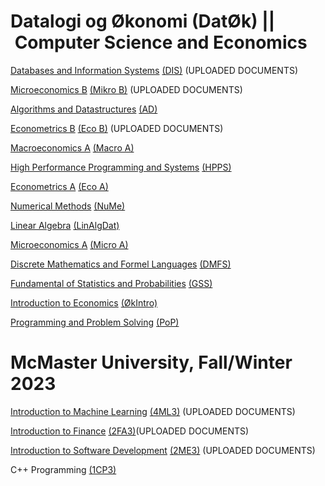 # Datalogi og Økonomi (DatØk) || Computer Science and Economics
[Databases and Information Systems](https://github.com/tdh424/DIS) [(DIS)](https://kurser.ku.dk/course/ndab19002u/2021-2022) (UPLOADED DOCUMENTS)

[Microeconomics B](https://github.com/tdh424/CoputerscienceEconomics/tree/Microeconomics-B) [(Mikro B)](https://kurser.ku.dk/course/ndab20009u) (UPLOADED DOCUMENTS)

[Algorithms and Datastructures](https://github.com/tdh424/CoputerscienceEconomics/tree/Algorithms-and-Data-structures) [(AD)](https://kurser.ku.dk/course/NDAA04010U)

[Econometrics B](https://github.com/tdh424/CoputerscienceEconomics/tree/Econometrics-B) [(Eco B)](https://kurser.ku.dk/course/ndab20006u) (UPLOADED DOCUMENTS)

[Macroeconomics A](https://github.com/tdh424/CoputerscienceEconomics/tree/Macroeconomics-A) [(Macro A)](https://kurser.ku.dk/course/ndab20007u)

[High Performance Programming and Systems]() [(HPPS)](https://kurser.ku.dk/course/ndab20001u)

[Econometrics A](https://github.com/tdh424/CoputerscienceEconomics/tree/Econometrics-A) [(Eco A)](https://kurser.ku.dk/course/ndab20005u)

[Numerical Methods](https://github.com/tdh424/CoputerscienceEconomics/tree/Numerical-Methods) [(NuMe)](https://kurser.ku.dk/course/ndab22009u)

[Linear Algebra](https://github.com/tdh424/CoputerscienceEconomics/tree/Linear-Algebra) [(LinAlgDat)](https://kurser.ku.dk/course/nmab15002u)

[Microeconomics A](https://github.com/tdh424/CoputerscienceEconomics/tree/MicroEconomics-A) [(Micro A)](https://kurser.ku.dk/course/ndab19004u)

[Discrete Mathematics and Formel Languages](https://github.com/tdh424/CoputerscienceEconomics/tree/Discrete-Mathematics-and-Formel-Languages) [(DMFS)](https://kurser.ku.dk/course/ndab19002u/2021-2022)

[Fundamental of Statistics and Probabilities](https://github.com/tdh424/CoputerscienceEconomics/tree/Fundamental-Statistics-and-Probabilities) [(GSS)](https://kurser.ku.dk/course/ndab19003u)

[Introduction to Economics](https://github.com/tdh424/CoputerscienceEconomics/tree/Introduction-to-Economics) [(ØkIntro)](https://kurser.ku.dk/course/nmaa04032u)

[Programming and Problem Solving](https://github.com/tdh424/CoputerscienceEconomics/tree/Programming-and-Problem-Solving) [(PoP)](https://kurser.ku.dk/course/ndab15009u)

# McMaster University, Fall/Winter 2023
[Introduction to Machine Learning](https://github.com/tdh424/CoputerscienceEconomics/tree/Introduction-to-Machine-Learning) [(4ML3)](https://experts.mcmaster.ca/display/award-introduction-to-machine-learning-compsci-4ml3) (UPLOADED DOCUMENTS)

[Introduction to Finance](https://github.com/tdh424/CoputerscienceEconomics/tree/Introduction-to-Finance) [(2FA3)](https://ug.degroote.mcmaster.ca/descriptions/2fa3/)(UPLOADED DOCUMENTS)

[Introduction to Software Development](https://github.com/tdh424/CoputerscienceEconomics/tree/Introduction-to-Software-Development) [(2ME3)](https://academiccalendars.romcmaster.ca/preview_course_nopop.php?catoid=53&coid=265615) (UPLOADED DOCUMENTS)

C++ Programming [(1CP3)](https://www.eng.mcmaster.ca/sites/default/files/engtech_1cp3_-_summer_2022.pdf)
